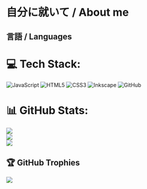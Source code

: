 # 自分に就いて / About me

## 言語 / Languages

# 💻 Tech Stack:
![JavaScript](https://img.shields.io/badge/javascript-%23323330.svg?style=plastic&logo=javascript&logoColor=%23F7DF1E) ![HTML5](https://img.shields.io/badge/html5-%23E34F26.svg?style=plastic&logo=html5&logoColor=white) ![CSS3](https://img.shields.io/badge/css3-%231572B6.svg?style=plastic&logo=css3&logoColor=white) ![Inkscape](https://img.shields.io/badge/Inkscape-e0e0e0?style=plastic&logo=inkscape&logoColor=080A13) ![GitHub](https://img.shields.io/badge/github-%23121011.svg?style=plastic&logo=github&logoColor=white)

# 📊 GitHub Stats:
![](https://github-readme-stats.vercel.app/api?username=SuperHeraut&theme=dark&hide_border=false&include_all_commits=false&count_private=true)<br/>
![](https://github-readme-streak-stats.herokuapp.com/?user=SuperHeraut&theme=dark&hide_border=false)<br/>
![](https://github-readme-stats.vercel.app/api/top-langs/?username=SuperHeraut&theme=dark&hide_border=false&include_all_commits=false&count_private=true&layout=compact)

## 🏆 GitHub Trophies
![](https://github-profile-trophy.vercel.app/?username=SuperHeraut&theme=radical&no-frame=false&no-bg=true&margin-w=4)